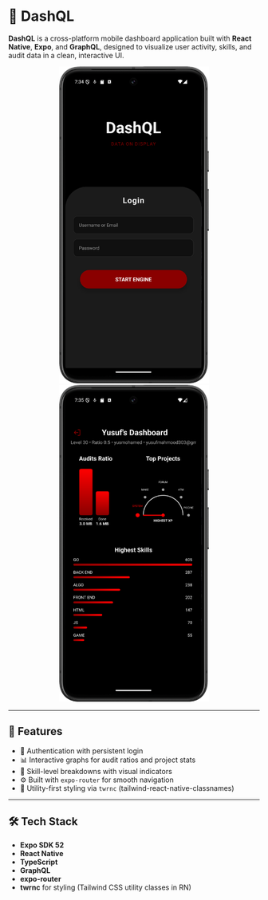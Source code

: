 # 🚀 DashQL

**DashQL** is a cross-platform mobile dashboard application built with **React Native**, **Expo**, and **GraphQL**, designed to visualize user activity, skills, and audit data in a clean, interactive UI.

<p align="center">
  <img src="assets/images/login.png" width="300"/>
  <img src="assets/images/dashboard.png" width="300"/>
</p>

---

## 📱 Features

- 🔐 Authentication with persistent login
- 📊 Interactive graphs for audit ratios and project stats
- 🧠 Skill-level breakdowns with visual indicators
- ⚙️ Built with `expo-router` for smooth navigation
- 🎨 Utility-first styling via `twrnc` (tailwind-react-native-classnames)

---

## 🛠 Tech Stack

- **Expo SDK 52**
- **React Native**
- **TypeScript**
- **GraphQL**
- **expo-router**
- **twrnc** for styling (Tailwind CSS utility classes in RN)
